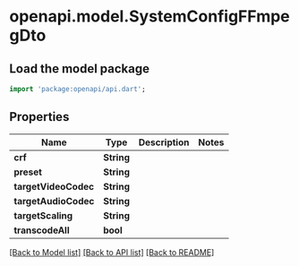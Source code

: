 # openapi.model.SystemConfigFFmpegDto

## Load the model package
```dart
import 'package:openapi/api.dart';
```

## Properties
Name | Type | Description | Notes
------------ | ------------- | ------------- | -------------
**crf** | **String** |  | 
**preset** | **String** |  | 
**targetVideoCodec** | **String** |  | 
**targetAudioCodec** | **String** |  | 
**targetScaling** | **String** |  | 
**transcodeAll** | **bool** |  | 

[[Back to Model list]](../README.md#documentation-for-models) [[Back to API list]](../README.md#documentation-for-api-endpoints) [[Back to README]](../README.md)


